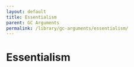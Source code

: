 ```yaml
---
layout: default
title: Essentialism
parent: GC Arguments
permalink: /library/gc-arguments/essentialism/
---
```


# Essentialism

